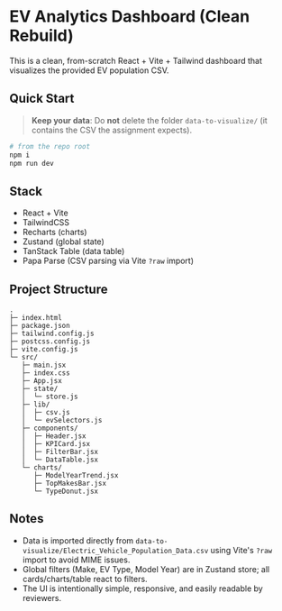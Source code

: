# EV Analytics Dashboard (Clean Rebuild)

This is a clean, from-scratch React + Vite + Tailwind dashboard that visualizes the provided EV population CSV.

## Quick Start

> **Keep your data**: Do **not** delete the folder `data-to-visualize/` (it contains the CSV the assignment expects).

```bash
# from the repo root
npm i
npm run dev
```

## Stack
- React + Vite
- TailwindCSS
- Recharts (charts)
- Zustand (global state)
- TanStack Table (data table)
- Papa Parse (CSV parsing via Vite `?raw` import)

## Project Structure
```
.
├─ index.html
├─ package.json
├─ tailwind.config.js
├─ postcss.config.js
├─ vite.config.js
└─ src/
   ├─ main.jsx
   ├─ index.css
   ├─ App.jsx
   ├─ state/
   │  └─ store.js
   ├─ lib/
   │  ├─ csv.js
   │  └─ evSelectors.js
   ├─ components/
   │  ├─ Header.jsx
   │  ├─ KPICard.jsx
   │  ├─ FilterBar.jsx
   │  └─ DataTable.jsx
   └─ charts/
      ├─ ModelYearTrend.jsx
      ├─ TopMakesBar.jsx
      └─ TypeDonut.jsx
```

## Notes
- Data is imported directly from `data-to-visualize/Electric_Vehicle_Population_Data.csv` using Vite's `?raw` import to avoid MIME issues.
- Global filters (Make, EV Type, Model Year) are in Zustand store; all cards/charts/table react to filters.
- The UI is intentionally simple, responsive, and easily readable by reviewers.

